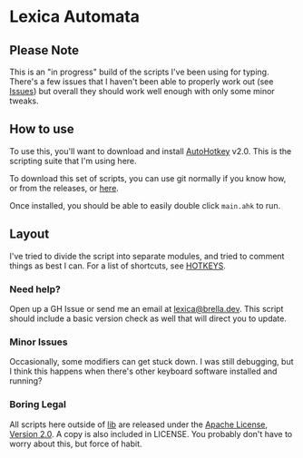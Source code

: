 # Lexica Automata

## Please Note
This is an "in progress" build of the scripts I've been using for typing.  There's a few issues that I haven't been able to properly work out (see [Issues](#Issues)) but overall they should work well enough with only some minor tweaks.

## How to use
To use this, you'll want to download and install [AutoHotkey](https://autohotkey.com/) v2.0.  This is the scripting suite that I'm using here.

To download this set of scripts, you can use git normally if you know how, or from the releases, or [here](https://github.com/syd-undermau/lexica-automata/archive/refs/heads/main.zip).

Once installed, you should be able to easily double click `main.ahk` to run.

## Layout
I've tried to divide the script into separate modules, and tried to comment things as best I can.  For a list of shortcuts, see [HOTKEYS](HOTKEYS.md).

### Need help?
Open up a GH Issue or send me an email at [lexica@brella.dev](mailto:lexica@brella.dev).  This script should include a basic version check as well that will direct you to update.

### Minor Issues
Occasionally, some modifiers can get stuck down. I was still debugging, but I think this happens when there's other keyboard software installed and running?

### Boring Legal
All scripts here outside of [lib](lib) are released under the [Apache License, Version 2.0](http://www.apache.org/licenses/LICENSE-2.0). A copy is also included in LICENSE. You probably don't have to worry about this, but force of habit.
